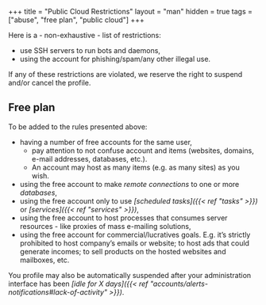 +++
title = "Public Cloud Restrictions"
layout = "man"
hidden = true
tags = ["abuse", "free plan", "public cloud"]
+++

Here is a - non-exhaustive - list of restrictions:

- use SSH servers to run bots and daemons,
- using the account for phishing/spam/any other illegal use.

If any of these restrictions are violated, we reserve the right to suspend and/or cancel the profile.

## Free plan

To be added to the rules presented above:

- having a number of free accounts for the same user,
    - pay attention to not confuse account and items (websites, domains, e-mail addresses, databases, etc.).
    - An account may host as many items (e.g. as many sites) as you wish.
- using the free account to make *remote connections* to one or more *databases*,
- using the free account only to use *[scheduled tasks]({{< ref "tasks" >}})* or *[services]({{< ref "services" >}})*,
- using the free account to host processes that consumes server resources - like proxies of mass e-mailing solutions,
- using the free account for commercial/lucratives goals. E.g. it’s strictly prohibited to host company’s emails or website; to host ads that could generate incomes; to sell products on the hosted websites and mailboxes, etc.

You profile may also be automatically suspended after your administration interface has been *[idle for X days]({{< ref "accounts/alerts-notifications#lack-of-activity" >}})*.
